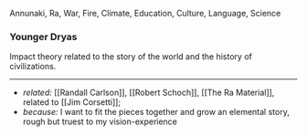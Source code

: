 Annunaki, Ra, War, Fire, Climate, Education, Culture, Language, Science


### Younger Dryas
Impact theory related to the story of the world and the history of civilizations.

---
- *related:* [[Randall Carlson]], [[Robert Schoch]], [[The Ra Material]], related to [[Jim Corsetti]];
- *because:* I want to fit the pieces together and grow an elemental story, rough but truest to my vision-experience  